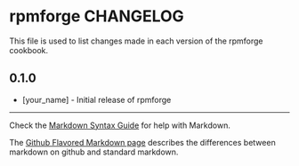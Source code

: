rpmforge CHANGELOG
==================

This file is used to list changes made in each version of the rpmforge cookbook.

0.1.0
-----
- [your_name] - Initial release of rpmforge

- - -
Check the [Markdown Syntax Guide](http://daringfireball.net/projects/markdown/syntax) for help with Markdown.

The [Github Flavored Markdown page](http://github.github.com/github-flavored-markdown/) describes the differences between markdown on github and standard markdown.
